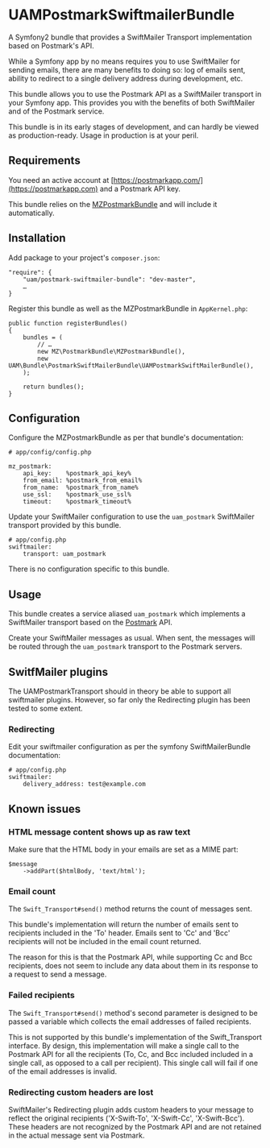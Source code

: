 UAMPostmarkSwiftmailerBundle
===================

A Symfony2 bundle that provides a SwiftMailer Transport implementation based on Postmark's API.

While a Symfony app by no means requires you to use SwiftMailer for sending emails, there are many benefits to doing so: log of emails sent, ability to redirect to a single delivery address during development, etc.

This bundle allows you to use the Postmark API as a SwiftMailer transport in your Symfony app. This provides you with the benefits of both SwiftMailer and of the Postmark service.

This bundle is in its early stages of development, and can hardly be viewed as production-ready. Usage in production is at your peril.

Requirements
------------

You need an active account at [https://postmarkapp.com/](https://postmarkapp.com) and a Postmark API key.

This bundle relies on the [MZPostmarkBundle](https://packagist.org/packages/mlpz/postmark-bundle) and will include it automatically.

Installation
------------
Add package to your project's `composer.json`:

```
"require": {
	"uam/postmark-swiftmailer-bundle": "dev-master",
	…
}
```

Register this bundle as well as the  MZPostmarkBundle in `AppKernel.php`:

``` 
public function registerBundles()
{
	bundles = (
		// …
		new MZ\PostmarkBundle\MZPostmarkBundle(),
		new UAM\Bundle\PostmarkSwiftMailerBundle\UAMPostmarkSwiftMailerBundle(),
	);
	
	return bundles();
}

```

Configuration
-------------

Configure the MZPostmarkBundle as per that bundle's documentation:

```
# app/config/config.php

mz_postmark:
    api_key:    %postmark_api_key%
    from_email: %postmark_from_email%
    from_name:  %postmark_from_name%
    use_ssl:    %postmark_use_ssl%
    timeout:    %postmark_timeout%
```

Update your SwiftMailer configuration to use the `uam_postmark` SwiftMailer transport provided by this bundle.

```
# app/config.php
swiftmailer:
	transport: uam_postmark
```

There is no configuration specific to this bundle.

Usage
-----

This bundle creates a service aliased `uam_postmark` which implements a SwiftMailer transport based on the [Postmark](https://postmarkapp.com/) API.

Create your SwiftMailer messages as usual. When sent, the messages will be routed through the `uam_postmark` transport to the Postmark servers.

SwitfMailer plugins
-------------------

The UAMPostmarkTransport should in theory be able to support all swiftmailer plugins. However, so far only the Redirecting plugin has been tested to some extent.

### Redirecting

Edit your swiftmailer configuration as per the symfony SwiftMailerBundle documentation:

```
# app/config.php
swiftmailer:
	delivery_address: test@example.com
```

Known issues
------------

### HTML message content shows up as raw text

Make sure that the HTML body in your emails are set as a MIME part:

```
$message
    ->addPart($htmlBody, 'text/html');
```

### Email count

The `Swift_Transport#send()` method returns the count of messages sent. 

This bundle's implementation will return the number of emails sent to recipients included in the 'To' header. Emails sent to 'Cc' and 'Bcc' recipients will not be included in the email count returned.

The reason for this is that the Postmark API, while supporting Cc and Bcc recipients, does not seem to include any data about them in its response to a request to send a message. 

 
### Failed recipients

The `Swift_Transport#send()` method's second parameter is designed to be passed a variable which collects the email addresses of failed recipients.

This is not supported by this bundle's implementation of the Swift_Transport interface. By design, this implementation will make a single call to the Postmark API for all the recipients (To, Cc, and Bcc included included in a single call, as opposed to a call per recipient). This single call will fail if one of the email addresses is invalid. 

### Redirecting custom headers are lost

SwiftMailer's Redirecting plugin adds custom headers to your message to reflect the original recipients ('X-Swift-To', 'X-Swift-Cc', 'X-Swift-Bcc'). These headers are not recognized by the Postmark API and are not retained in the actual message sent via Postmark.
